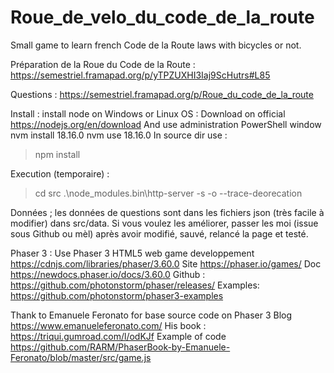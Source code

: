 # Roue_de_velo_du_code_de_la_route
Small game to learn french Code de la Route laws with bicycles or not.

Préparation de la Roue du Code de la Route :
https://semestriel.framapad.org/p/yTPZUXHI3Iaj9ScHutrs#L85

Questions :
https://semestriel.framapad.org/p/Roue_du_code_de_la_route

Install :
install node on Windows or Linux OS :
Download on official
	 https://nodejs.org/en/download
And use administration PowerShell window
 nvm install 18.16.0
 nvm use 18.16.0
In source dir use :
> npm install

Execution (temporaire) :
> cd src
> .\node_modules\.bin\http-server -s -o --trace-deorecation

Données ; les données de questions sont dans les fichiers json (très facile à modifier) dans src/data.
Si vous voulez les améliorer, passer les moi (issue sous Github ou mèl) après avoir modifié, sauvé, relancé la page et testé.


Phaser 3 :
Use Phaser 3 HTML5 web game developpement
    https://cdnjs.com/libraries/phaser/3.60.0
Site
	https://phaser.io/games/
Doc
	https://newdocs.phaser.io/docs/3.60.0
Github :
       https://github.com/photonstorm/phaser/releases/
Examples:
	https://github.com/photonstorm/phaser3-examples

Thank to Emanuele Feronato for base source code on Phaser 3
Blog
	https://www.emanueleferonato.com/
His book :
    https://triqui.gumroad.com/l/odKJf
Example of code
https://github.com/RARM/PhaserBook-by-Emanuele-Feronato/blob/master/src/game.js

